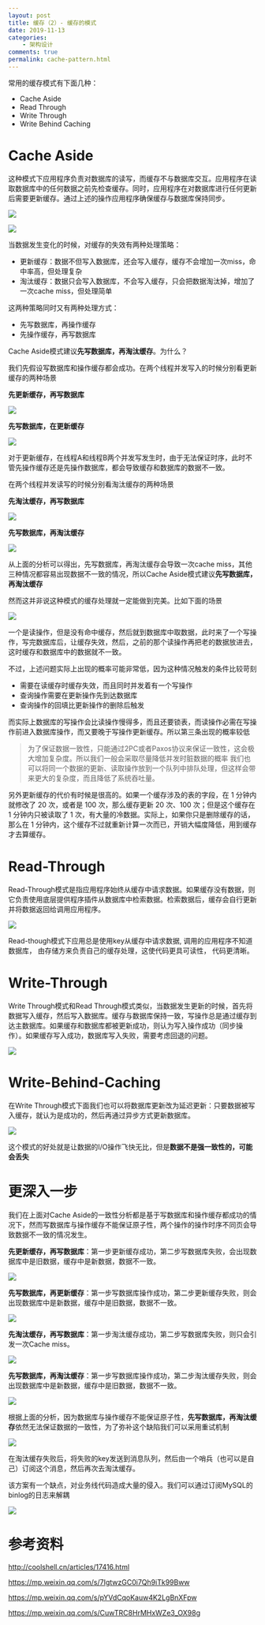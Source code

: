 ```yaml
---
layout: post
title: 缓存（2）- 缓存的模式
date: 2019-11-13
categories:
    - 架构设计
comments: true
permalink: cache-pattern.html
---
```


常用的缓存模式有下面几种：

- Cache Aside
- Read Through
- Write Through
- Write Behind Caching

# Cache Aside

这种模式下应用程序负责对数据库的读写，而缓存不与数据库交互。应用程序在读取数据库中的任何数据之前先检查缓存。同时，应用程序在对数据库进行任何更新后需要更新缓存。通过上述的操作应用程序确保缓存与数据库保持同步。

![](/assets/images/posts/cache/cache-aside-1.png)

![](/assets/images/posts/cache/cache-aside-2.png)

当数据发生变化的时候，对缓存的失效有两种处理策略：

- 更新缓存：数据不但写入数据库，还会写入缓存，缓存不会增加一次miss，命中率高，但处理复杂
- 淘汰缓存：数据只会写入数据库，不会写入缓存，只会把数据淘汰掉，增加了一次cache miss，但处理简单

这两种策略同时又有两种处理方式：

- 先写数据库，再操作缓存
- 先操作缓存，再写数据库

Cache Aside模式建议**先写数据库，再淘汰缓存**。为什么？

我们先假设写数据库和操作缓存都会成功。在两个线程并发写入的时候分别看更新缓存的两种场景

**先更新缓存，再写数据库**

![](/assets/images/posts/cache/cache-aside-8.png)

**先写数据库，在更新缓存**

![](/assets/images/posts/cache/cache-aside-9.png)

对于更新缓存，在线程A和线程B两个并发写发生时，由于无法保证时序，此时不管先操作缓存还是先操作数据库，都会导致缓存和数据库的数据不一致。

在两个线程并发读写的时候分别看淘汰缓存的两种场景

**先淘汰缓存，再写数据库**

![](/assets/images/posts/cache/cache-aside-10.png)

**先写数据库，再淘汰缓存**

![](/assets/images/posts/cache/cache-aside-11.png)

从上面的分析可以得出，先写数据库，再淘汰缓存会导致一次cache miss，其他三种情况都容易出现数据不一致的情况，所以Cache Aside模式建议**先写数据库，再淘汰缓存**

然而这并非说这种模式的缓存处理就一定能做到完美。比如下面的场景

![](/assets/images/posts/cache/cache-aside-3.png)

一个是读操作，但是没有命中缓存，然后就到数据库中取数据，此时来了一个写操作，写完数据库后，让缓存失效，然后，之前的那个读操作再把老的数据放进去，这时缓存和数据库中的数据就不一致。

不过，上述问题实际上出现的概率可能非常低，因为这种情况触发的条件比较苛刻

- 需要在读缓存时缓存失效，而且同时并发着有一个写操作
- 查询操作需要在更新操作先到达数据库
- 查询操作的回填比更新操作的删除后触发

而实际上数据库的写操作会比读操作慢得多，而且还要锁表，而读操作必需在写操作前进入数据库操作，而又要晚于写操作更新缓存。所以第三条出现的概率较低

> 为了保证数据一致性，只能通过2PC或者Paxos协议来保证一致性，这会极大增加复杂度。所以我们一般会采取尽量降低并发时脏数据的概率
> 我们也可以将同一个数据的更新、读取操作放到一个队列中排队处理，但这样会带来更大的复杂度，而且降低了系统吞吐量。

另外更新缓存的代价有时候是很高的。如果一个缓存涉及的表的字段，在 1 分钟内就修改了 20 次，或者是 100 次，那么缓存更新 20 次、100 次；但是这个缓存在 1 分钟内只被读取了 1 次，有大量的冷数据。实际上，如果你只是删除缓存的话，那么在 1 分钟内，这个缓存不过就重新计算一次而已，开销大幅度降低，用到缓存才去算缓存。

# Read-Through

Read-Through模式是指应用程序始终从缓存中请求数据。如果缓存没有数据，则它负责使用底层提供程序插件从数据库中检索数据。检索数据后，缓存会自行更新并将数据返回给调用应用程序。

![](/assets/images/posts/cache/read-through-1.png)

Read-though模式下应用总是使用key从缓存中请求数据, 调用的应用程序不知道数据库， 由存储方来负责自己的缓存处理，这使代码更具可读性， 代码更清晰。

# Write-Through

Write Through模式和Read Through模式类似，当数据发生更新的时候，首先将数据写入缓存，然后写入数据库。缓存与数据库保持一致，写操作总是通过缓存到达主数据库。如果缓存和数据库都被更新成功，则认为写入操作成功（同步操作）。如果缓存写入成功，数据库写入失败，需要考虑回退的问题。

![](/assets/images/posts/cache/write-through-1.png)

# Write-Behind-Caching 

在Write Through模式下面我们也可以将数据库更新改为延迟更新：只要数据被写入缓存，就认为是成功的，然后再通过异步方式更新数据库。

![](/assets/images/posts/cache/write-behind-caching-1.png)

这个模式的好处就是让数据的I/O操作飞快无比，但是**数据不是强一致性的，可能会丢失**

# 更深入一步

我们在上面对Cache Aside的一致性分析都是基于写数据库和操作缓存都成功的情况下，然而写数据库与操作缓存不能保证原子性，两个操作的操作时序不同页会导致数据不一致的情况发生。

**先更新缓存，再写数据库**：第一步更新缓存成功，第二步写数据库失败，会出现数据库中是旧数据，缓存中是新数据，数据不一致。

![](/assets/images/posts/cache/cache-aside-4.png)

**先写数据库，再更新缓存**：第一步写数据库操作成功，第二步更新缓存失败，则会出现数据库中是新数据，缓存中是旧数据，数据不一致。

![](/assets/images/posts/cache/cache-aside-5.png)

**先淘汰缓存，再写数据库**：第一步淘汰缓存成功，第二步写数据库失败，则只会引发一次Cache miss。

![](/assets/images/posts/cache/cache-aside-6.png)

**先写数据库，再淘汰缓存**：第一步写数据库操作成功，第二步淘汰缓存失败，则会出现数据库中是新数据，缓存中是旧数据，数据不一致。

![](/assets/images/posts/cache/cache-aside-7.png)

根据上面的分析，因为数据库与操作缓存不能保证原子性，**先写数据库，再淘汰缓存**依然无法保证数据的一致性，为了弥补这个缺陷我们可以采用重试机制

![](/assets/images/posts/cache/cache-aside-12.png)

在淘汰缓存失败后，将失败的key发送到消息队列，然后由一个哨兵（也可以是自己）订阅这个消息，然后再次去淘汰缓存。

该方案有一个缺点，对业务线代码造成大量的侵入。我们可以通过订阅MySQL的binlog的日志来解耦

![](/assets/images/posts/cache/cache-aside-13.png)


# 参考资料

http://coolshell.cn/articles/17416.html

https://mp.weixin.qq.com/s/7IgtwzGC0i7Qh9iTk99Bww

https://mp.weixin.qq.com/s/pYVdCqoKauw4K2LgBnXFpw

https://mp.weixin.qq.com/s/CuwTRC8HrMHxWZe3_OX98g
